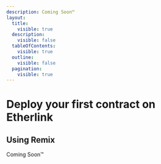 ```yaml
---
description: Coming Soon™
layout:
  title:
    visible: true
  description:
    visible: false
  tableOfContents:
    visible: true
  outline:
    visible: false
  pagination:
    visible: true
---
```


# Deploy your first contract on Etherlink

## Using Remix

Coming Soon™
